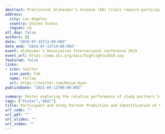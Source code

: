 ```yaml
---
abstract: Preclinical Alzheimer’s disease (AD) trials require participants to enroll with a study partner (SP), a person who can attend visits and report changes in the participant’s cognitive ability. We quantified the relative performance of SPs to assess participant cognition, cross­sectionally and longitudinally. We also stratified on amyloid status. We assessed participant and SP Everyday Cognition (ECog) scores and participant Alzheimer Disease Assessment Scale­cognitive subscale (ADAS13) data from 335 cognitively normal participant­ partner dyads in the AD Neuroimaging Initiative. We used random forest models and Linear Mixed Effects (LME) to model ADAS13 scores as a function of participant and/or SP ECog scores over time, focusing on 12­, 24­, and 48­month timepoints. LME models were adjusted for potential confounding factors, including APOE4 status, amyloid status, baseline age, years of education, and gender. In models predicting ADAS13 12 months into the future, the estimated mean variable importance (eMVI) associated with baseline SP ECog was the same as that associated with baseline participant ECog (eMVI=0.043, 95%CI 0.039, 0.047 for partner; eMVI=0.042, 95%CI 0.038, 0.045 for participant). For predicting ADAS13 48 months out, the eMVI associated with baseline SP ECog was slightly higher than that associated with baseline participant ECog (eMVI=0.145, 95%CI 0.132, 0.157 for partner; eMVI=0.134, 95%CI 0.125, 0.144 for participant; see Figure 1(a)). In cross­sectional models predicting 12­month ADAS13, the eMVI associated with SP ECog at 12 months and the eMVI associated with participant ECog at 12 months did not differ (eMVI=0.024, 95%CI 0.021, 0.027 for partner; eMVI=0.025 95%CI 0.023, 0.027 for participant). However, the eMVI associated with SP ECog at 48 months for predicting 48­month ADAS13 is twice as large as that associated with participant ECog at 48 months (eMVI=0.085, 95%CI 0.076, 0.092 for partner; eMVI=0.042, 95%CI 0.037, 0.48 for participant; see Figure 1(b)). We did not observe qualitative differences by amyloid status. Results suggest that, while baseline participant information reasonably predicts subsequent cognitive change, informants perform better at cross­sectionally recognizing cognitive status as observation time grows. Thus, partner information becomes increasingly important. As such, our results provide evidence to support the SP requirement to ensure trial data integrity.
address:
  city: Los Angeles
  country: United States
  region: CA
all_day: false
authors: []
date: "2019-07-15T13:00:00Z"
date_end: "2019-07-15T14:00:00Z"
event: Alzheimer's Association International Conference 2019
event_url: https://www.alz.org/aaic/highlights2019.asp
featured: false
links:
- icon: twitter
  icon_pack: fab
  name: Follow
  url: https://twitter.com/Marym_Ryan
publishDate: "2021-04-11T00:00:00Z"

summary: Poster exploring the relative performance of study partners to assess preclinical AD participant cognition, cross­sectionally and longitudinally.
tags: ["Poster","AAIC"]
title: Participant and Study Partner Prediction and Identification of Cognitive Impairment in Preclinical Alzheimer's Disease - Study Partner vs. Participant Accuracy 
url_code: ""
url_pdf: ""
url_slides: ""
url_video: ""
---
```


